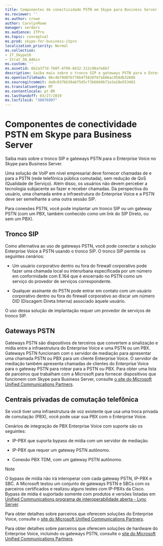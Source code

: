 ```yaml
---
title: Componentes de conectividade PSTN em Skype para Business Server
ms.reviewer: ''
ms.author: crowe
author: CarolynRowe
manager: serdars
ms.audience: ITPro
ms.topic: conceptual
ms.prod: skype-for-business-itpro
localization_priority: Normal
ms.collection:
- IT_Skype16
- Strat_SB_Admin
ms.custom: ''
ms.assetid: 6b2a3f7d-760f-4f09-8432-312c98a7e6b7
description: Saiba mais sobre o tronco SIP e gateways PSTN para o Enterprise Voice no Skype para Business Server.
ms.openlocfilehash: 06c4b79d07b776b4f5820f67ab86ac958db32686
ms.sourcegitcommit: da8c037bb30abf5d5cf3b60d4b71e3a10e553402
ms.translationtype: MT
ms.contentlocale: pt-BR
ms.lasthandoff: 03/27/2019
ms.locfileid: "30876997"
---
```

# <a name="pstn-connectivity-components-in-skype-for-business-server"></a>Componentes de conectividade PSTN em Skype para Business Server
 
Saiba mais sobre o tronco SIP e gateways PSTN para o Enterprise Voice no Skype para Business Server.
  
Uma solução de VoIP em nível empresarial deve fornecer chamadas de e para a PSTN (rede telefônica pública comutada), sem redução de QoS (Qualidade de Serviço). Além disso, os usuários não devem perceber a tecnologia subjacente ao fazer e receber chamadas. Da perspectiva do usuário, uma chamada entre a infraestrutura do Enterprise Voice e a PSTN deve ser semelhante a uma outra sessão SIP.
  
Para conexões PSTN, você pode implantar um tronco SIP ou um gateway PSTN (com um PBX, também conhecido como um link do SIP Direto, ou sem um PBX).
  
## <a name="sip-trunking"></a>Tronco SIP

Como alternativa ao uso de gateways PSTN, você pode conectar a solução Enterprise Voice à PSTN usando o tronco SIP. O tronco SIP permite os seguintes cenários:
  
- Um usuário corporativo dentro ou fora do firewall corporativo pode fazer uma chamada local ou interurbana especificada por um número em conformidade com E.164 que é encerrado no PSTN como um serviço do provedor de serviços correspondente.
    
- Qualquer assinante do PSTN pode entrar em contato com um usuário corporativo dentro ou fora do firewall corporativo ao discar um número DID (Discagem Direta Interna) associado àquele usuário.
    
O uso dessa solução de implantação requer um provedor de serviços de tronco SIP. 
  
## <a name="pstn-gateways"></a>Gateways PSTN

Gateways PSTN são dispositivos de terceiros que convertem a sinalização e mídia entre a infraestrutura do Enterprise Voice e uma PSTN ou um PBX. Gateways PSTN funcionam com o servidor de mediação para apresentar uma chamada PSTN ou PBX para um cliente Enterprise Voice. O servidor de mediação também apresenta chamadas de clientes do Enterprise Voice para o gateway PSTN para rotear para a PSTN ou PBX. Para obter uma lista de parceiros que trabalham com a Microsoft para fornecer dispositivos que funcionem com Skype para Business Server, consulte [o site do Microsoft Unified Communications Partners](https://go.microsoft.com/fwlink/p/?linkId=202836). 
  
## <a name="private-branch-exchanges"></a>Centrais privadas de comutação telefônica

 Se você tiver uma infraestrutura de voz existente que usa uma troca privada de comutação (PBX), você pode usar sua PBX com o Enterprise Voice.
  
Cenários de integração de PBX Enterprise Voice com suporte são os seguintes:
  
- IP-PBX que suporta bypass de mídia com um servidor de mediação.
    
- IP-PBX que requer um gateway PSTN autônomo.
    
- Conexão PBX TDM, com um gateway PSTN autônomo.
    
> [!NOTE]
> O bypass de mídia não irá interoperar com cada gateway PSTN, IP-PBX e SBC. A Microsoft testou um conjunto de gateways PSTN e SBCs com os parceiros certificados e realizou alguns testes com IP-PBXs da Cisco. Bypass de mídia é suportado somente com produtos e versões listadas em [Unified Communications programa de interoperabilidade aberta - Lync Server](https://go.microsoft.com/fwlink/p/?linkId=214406). 
  
Para obter detalhes sobre parceiros que oferecem soluções do Enterprise Voice, consulte o [site do Microsoft Unified Communications Partners](https://go.microsoft.com/fwlink/p/?linkId=202836).
  
Para obter detalhes sobre parceiros que oferecem soluções de hardware do Enterprise Voice, incluindo os gateways PSTN, consulte o [site do Microsoft Unified Communications Partners](https://go.microsoft.com/fwlink/p/?linkId=202836).
  


